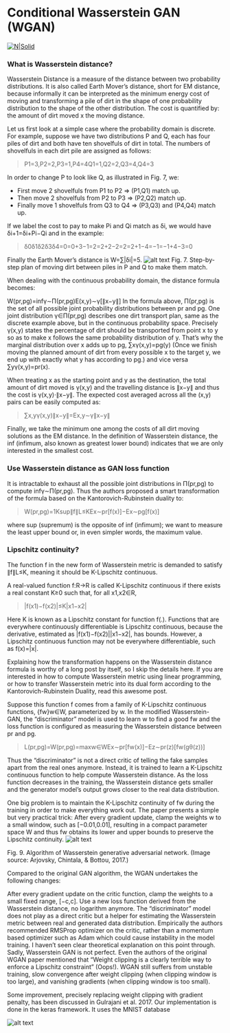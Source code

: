 # Conditional Wasserstein GAN (WGAN)

[![N|Solid](http://s6.picofile.com/file/8391972092/z.png)](https://ramazi.ir)


### What is Wasserstein distance?

Wasserstein Distance is a measure of the distance between two probability distributions. It is also called Earth Mover’s distance, short for EM distance, because informally it can be interpreted as the minimum energy cost of moving and transforming a pile of dirt in the shape of one probability distribution to the shape of the other distribution. The cost is quantified by: the amount of dirt moved x the moving distance.

Let us first look at a simple case where the probability domain is discrete. For example, suppose we have two distributions P and Q, each has four piles of dirt and both have ten shovelfuls of dirt in total. The numbers of shovelfuls in each dirt pile are assigned as follows:
> P1=3,P2=2,P3=1,P4=4Q1=1,Q2=2,Q3=4,Q4=3

In order to change P to look like Q, as illustrated in Fig. 7, we:

  - First move 2 shovelfuls from P1 to P2 => (P1,Q1) match up.
  - Then move 2 shovelfuls from P2 to P3 => (P2,Q2) match up.
  - Finally move 1 shovelfuls from Q3 to Q4 => (P3,Q3) and (P4,Q4) match up.

If we label the cost to pay to make Pi and Qi match as δi, we would have δi+1=δi+Pi−Qi and in the example:
>δ0δ1δ2δ3δ4=0=0+3−1=2=2+2−2=2=2+1−4=−1=−1+4−3=0

Finally the Earth Mover’s distance is W=∑|δi|=5.
![alt text](https://lilianweng.github.io/lil-log/assets/images/EM_distance_discrete.png)
Fig. 7. Step-by-step plan of moving dirt between piles in P and Q to make them match.

When dealing with the continuous probability domain, the distance formula becomes:

W(pr,pg)=infγ∼Π(pr,pg)E(x,y)∼γ[∥x−y∥]
In the formula above, Π(pr,pg) is the set of all possible joint probability distributions between pr and pg. One joint distribution γ∈Π(pr,pg) describes one dirt transport plan, same as the discrete example above, but in the continuous probability space. Precisely γ(x,y) states the percentage of dirt should be transported from point x to y so as to make x follows the same probability distribution of y. That’s why the marginal distribution over x adds up to pg, ∑xγ(x,y)=pg(y) (Once we finish moving the planned amount of dirt from every possible x to the target y, we end up with exactly what y has according to pg.) and vice versa ∑yγ(x,y)=pr(x).

When treating x as the starting point and y as the destination, the total amount of dirt moved is γ(x,y) and the travelling distance is ∥x−y∥ and thus the cost is γ(x,y)⋅∥x−y∥. The expected cost averaged across all the (x,y) pairs can be easily computed as:

>∑x,yγ(x,y)∥x−y∥=Ex,y∼γ∥x−y∥

Finally, we take the minimum one among the costs of all dirt moving solutions as the EM distance. In the definition of Wasserstein distance, the inf (infimum, also known as greatest lower bound) indicates that we are only interested in the smallest cost.

### Use Wasserstein distance as GAN loss function
It is intractable to exhaust all the possible joint distributions in Π(pr,pg) to compute infγ∼Π(pr,pg). Thus the authors proposed a smart transformation of the formula based on the Kantorovich-Rubinstein duality to:

>W(pr,pg)=1Ksup∥f∥L≤KEx∼pr[f(x)]−Ex∼pg[f(x)]

where sup (supremum) is the opposite of inf (infimum); we want to measure the least upper bound or, in even simpler words, the maximum value.

### Lipschitz continuity?

The function f in the new form of Wasserstein metric is demanded to satisfy ∥f∥L≤K, meaning it should be K-Lipschitz continuous.

A real-valued function f:R→R is called K-Lipschitz continuous if there exists a real constant K≥0 such that, for all x1,x2∈R,

>|f(x1)−f(x2)|≤K|x1−x2|

Here K is known as a Lipschitz constant for function f(.). Functions that are everywhere continuously differentiable is Lipschitz continuous, because the derivative, estimated as |f(x1)−f(x2)||x1−x2|, has bounds. However, a Lipschitz continuous function may not be everywhere differentiable, such as f(x)=|x|.

Explaining how the transformation happens on the Wasserstein distance formula is worthy of a long post by itself, so I skip the details here. If you are interested in how to compute Wasserstein metric using linear programming, or how to transfer Wasserstein metric into its dual form according to the Kantorovich-Rubinstein Duality, read this awesome post.

Suppose this function f comes from a family of K-Lipschitz continuous functions, {fw}w∈W, parameterized by w. In the modified Wasserstein-GAN, the “discriminator” model is used to learn w to find a good fw and the loss function is configured as measuring the Wasserstein distance between pr and pg.

>L(pr,pg)=W(pr,pg)=maxw∈WEx∼pr[fw(x)]−Ez∼pr(z)[fw(gθ(z))]

Thus the “discriminator” is not a direct critic of telling the fake samples apart from the real ones anymore. Instead, it is trained to learn a K-Lipschitz continuous function to help compute Wasserstein distance. As the loss function decreases in the training, the Wasserstein distance gets smaller and the generator model’s output grows closer to the real data distribution.

One big problem is to maintain the K-Lipschitz continuity of fw during the training in order to make everything work out. The paper presents a simple but very practical trick: After every gradient update, clamp the weights w to a small window, such as [−0.01,0.01], resulting in a compact parameter space W and thus fw obtains its lower and upper bounds to preserve the Lipschitz continuity.
![alt text](https://lilianweng.github.io/lil-log/assets/images/WGAN_algorithm.png)

Fig. 9. Algorithm of Wasserstein generative adversarial network. (Image source: Arjovsky, Chintala, & Bottou, 2017.)

Compared to the original GAN algorithm, the WGAN undertakes the following changes:

After every gradient update on the critic function, clamp the weights to a small fixed range, [−c,c].
Use a new loss function derived from the Wasserstein distance, no logarithm anymore. The “discriminator” model does not play as a direct critic but a helper for estimating the Wasserstein metric between real and generated data distribution.
Empirically the authors recommended RMSProp optimizer on the critic, rather than a momentum based optimizer such as Adam which could cause instability in the model training. I haven’t seen clear theoretical explanation on this point through.
Sadly, Wasserstein GAN is not perfect. Even the authors of the original WGAN paper mentioned that “Weight clipping is a clearly terrible way to enforce a Lipschitz constraint” (Oops!). WGAN still suffers from unstable training, slow convergence after weight clipping (when clipping window is too large), and vanishing gradients (when clipping window is too small).

Some improvement, precisely replacing weight clipping with gradient penalty, has been discussed in Gulrajani et al. 2017.
Our implementation is done in the keras framework. It uses the MNIST database

![alt text](http://s7.picofile.com/file/8390707792/mnist_29990.png)
